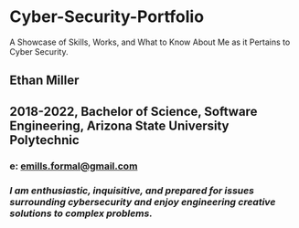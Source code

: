 # Cyber-Security-Portfolio
A Showcase of Skills, Works, and What to Know About Me as it Pertains to Cyber Security.

## Ethan Miller
## 2018-2022, Bachelor of Science, Software Engineering, Arizona State University Polytechnic
### e: emills.formal@gmail.com

### *I am enthusiastic, inquisitive, and prepared for issues surrounding cybersecurity and enjoy engineering creative solutions to complex problems.*
